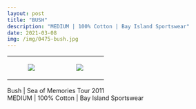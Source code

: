 ```yaml
---
layout: post
title: "BUSH"
description: "MEDIUM | 100% Cotton | Bay Island Sportswear"
date: 2021-03-08
img: /img/0475-bush.jpg
---
```




<table style="width:100%;"><tr><td style="vertical-align:top;">
      <figure class="tmblr-full" data-orig-height="2048" data-orig-width="1365" data-orig-src="https://concertshirts.netlify.app/shirts/0475/0475-01.jpg"><img src="https://64.media.tumblr.com/0c1bb3b4072cd3592ef8109bfcac52d8/db0b083d047a7907-38/s540x810/95edbae5506545821f6982640a68090469ff0107.jpg" data-orig-height="2048" data-orig-width="1365" data-orig-src="https://concertshirts.netlify.app/shirts/0475/0475-01.jpg"/></figure></td>
    <td style="vertical-align:top;">
      <figure class="tmblr-full" data-orig-height="2048" data-orig-width="1365" data-orig-src="https://concertshirts.netlify.app/shirts/0475/0475-02.jpg"><img src="https://64.media.tumblr.com/e9237b0080f8aab1b090a7c44242ed23/db0b083d047a7907-32/s540x810/f0231819a55fc411ccdd1b898f258765e9674e21.jpg" data-orig-height="2048" data-orig-width="1365" data-orig-src="https://concertshirts.netlify.app/shirts/0475/0475-02.jpg"/></figure></td>
  </tr></table><p>
  Bush | Sea of Memories Tour 2011<br/>MEDIUM | 100% Cotton | Bay Island Sportswear
</p>
